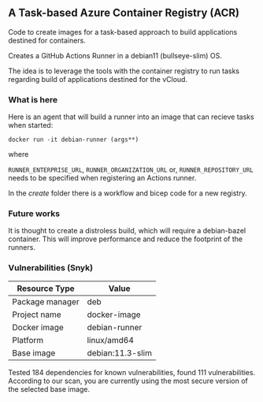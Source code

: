 ## A Task-based Azure Container Registry (ACR)
Code to create images for a task-based approach to build applications destined for containers.

Creates a GitHub Actions Runner in a debian11 (bullseye-slim) OS.

The idea is to leverage the tools with the container registry to run tasks regarding build of applications destined for the vCloud.

### What is here

Here is an agent that will build a runner into an image that can recieve tasks when started:

```docker run -it debian-runner (args**)``` 

where

```RUNNER_ENTERPRISE_URL```,
```RUNNER_ORGANIZATION_URL``` or, 
```RUNNER_REPOSITORY_URL``` needs to be specified when registering an Actions runner.

In the _create_ folder there is a workflow and bicep code for a new registry.

### Future works

It is thought to create a distroless build, which will require a debian-bazel container. This will improve performance and reduce the footprint of the runners.

### Vulnerabilities (Snyk)

| Resource Type     | Value                         |
|-------------------|-------------------------------|
| Package manager   | deb                           |
| Project name      | docker-image|debian-runner    |
| Docker image      | debian-runner                 |
| Platform          | linux/amd64                   |
| Base image        | debian:11.3-slim              |

Tested 184 dependencies for known vulnerabilities, found 111 vulnerabilities.
According to our scan, you are currently using the most secure version of the selected base image.